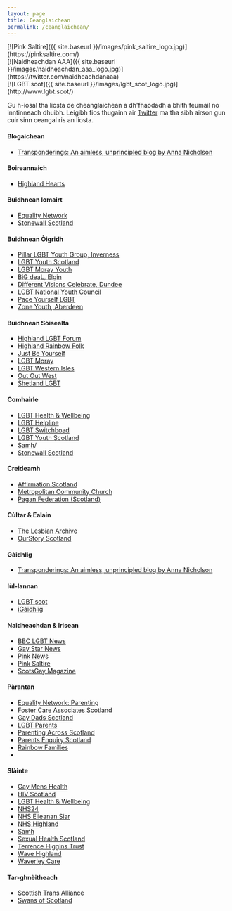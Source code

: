 ```yaml
---
layout: page
title: Ceanglaichean
permalink: /ceanglaichean/
---
```


<div class="row">
  <div class="col-md-4">
  [![Pink Saltire]({{ site.baseurl }}/images/pink_saltire_logo.jpg)](https://pinksaltire.com/)
  </div>
  <div class="col-md-4">
  [![Naidheachdan AAA]({{ site.baseurl }}/images/naidheachdan_aaa_logo.jpg)](https://twitter.com/naidheachdanaaa)
  </div>
  <div class="col-md-4">
  [![LGBT.scot]({{ site.baseurl }}/images/lgbt_scot_logo.jpg)](http://www.lgbt.scot/)
  </div>
</div>

Gu h-ìosal tha liosta de cheanglaichean a dh'fhaodadh a bhith feumail no inntinneach dhuibh. Leigibh fios thugainn air [Twitter](https://www.twitter.com/GeidhUK/) ma tha sibh airson gun cuir sinn ceangal ris an liosta.

#### Blogaichean

* [ Transponderings: An aimless, unprincipled blog by Anna Nicholson ](https://transponderings.blog/)

#### Boireannaich

* [Highland Hearts](http://www.highlandhearts.net/)

#### Buidhnean Iomairt

* [Equality Network](https://www.equality-network.org)
* [Stonewall Scotland](http://www.stonewallscotland.org.uk/)

#### Buidhnean Òigridh

* [Pillar LGBT Youth Group, Inverness](https://www.lgbtyouth.org.uk/highland.html)
* [LGBT Youth Scotland](https://www.lgbtyouth.org.uk/)
* [LGBT Moray Youth](https://www.facebook.com/pages/LGBT-Moray-Youth/1413712192197397)
* [BiG deaL, Elgin](https://www.equality-network.org/lgbt-directory/big-deal/)
* [Different Visions Celebrate, Dundee](http://www.differentvisions.org.uk/)
* [LGBT National Youth Council](https://www.lgbtyouth.org.uk/LGBT_NYC)
* [Pace Yourself LGBT](https://paceyourselfuk.weebly.com/)
* [Zone Youth, Aberdeen](http://www.facebook.com/zoneyouthlgbt)

#### Buidhnean Sòisealta

* [Highland LGBT Forum](http://www.highlandlgbtforum.scot/)
* [Highland Rainbow Folk](http://www.spanglefish.com/highlandrainbowfolk/)
* [Just Be Yourself](http://www.justbeyourself.org.uk/)
* [LGBT Moray](http://www.lgbtmoray.co.uk/)
* [LGBT Western Isles](https://www.facebook.com/LgbtWesternIsles)
* [Out Out West](https://www.facebook.com/groups/121156511258070/)
* [Shetland LGBT](https://www.facebook.com/groups/shetlandlgbt/)

#### Comhairle

* [LGBT Health & Wellbeing](http://www.lgbthealth.org.uk/)
* [LGBT Helpline](http://www.lgbthealth.org.uk/helpline/)
* [LGBT Switchboad](https://switchboard.lgbt/)
* [LGBT Youth Scotland](https://www.lgbtyouth.org.uk/)
* [Samh](https://www.samh.org.uk/)/
* [Stonewall Scotland](http:/tonewallscotland.org.uk/)

#### Creideamh

* [Affirmation Scotland](http://www.affirmationscotland.org.uk/)
* [Metropolitan Community Church](http://www.mccinglasgow.moonfruit.com/welcome/4522982118)
* [Pagan Federation (Scotland)](http://www.scottishpf.org)

#### Cùltar & Ealain

* [The Lesbian Archive](https://womenslibrary.org.uk/explore-the-library-and-archive/the-archive-collection/the-lesbian-archive/)
* [OurStory Scotland](https://www.ourstoryscotland.org.uk)

#### Gàidhlig
* [ Transponderings: An aimless, unprincipled blog by Anna Nicholson ](https://transponderings.blog/)


#### Iùl-lannan

* [LGBT.scot](http://www.lgbt.scot/)
* [iGàidhlig](http://www.igaidhlig.net/gd/)

#### Naidheachdan & Irisean

* [BBC LGBT News](https://www.bbc.co.uk/news/topics/cp7r8vgln2wt/lgbt)
* [Gay Star News](https://www.gaystarnews.com/)
* [Pink News](https://www.pinknews.co.uk)
* [Pink Saltire](https://pinksaltire.com/)
* [ScotsGay Magazine](http://www.scotsgay.co.uk/)

#### Pàrantan

* [Equality Network: Parenting](https://www.equality-network.org/your-rights/parenting/)
* [Foster Care Associates Scotland](http://www.fcascotland.co.uk/)
* [Gay Dads Scotland](http://www.gaydadsscotland.org.uk/)
* [LGBT Parents](http://lesbiangayparents.ning.com)
* [Parenting Across Scotland](http://www.parentingacrossscotland.org/)
* [Parents Enquiry Scotland](http://www.parentsenquiryscotland.org/)
* [Rainbow Families](https://www.lgbthealth.org.uk/services-support/rainbow-families-lgbt-parents-and-families/)
* []()

#### Slàinte

* [Gay Mens Health](http://www.gmh.org.uk/)
* [HIV Scotland](http://www.hivscotland.com/)
* [LGBT Health & Wellbeing](http://www.lgbthealth.org.uk/)
* [NHS24](http://www.nhs24.scot/)
* [NHS Eileanan Siar](http://www.promotionswi.scot.nhs.uk/?page_id=46)
* [NHS Highland](http://www.nhshighland.scot.nhs.uk/Services/Pages/SexualHealth.aspx)
* [Samh](https://www.samh.org.uk)
* [Sexual Health Scotland](http://www.sexualhealthscotland.co.uk)
* [Terrence Higgins Trust](http://www.tht.org.uk/)
* [Wave Highland](http://wavehighland.com/)
* [Waverley Care](http://www.waverleycare.org)

#### Tar-ghnèitheach

* [Scottish Trans Alliance](https://www.scottishtrans.org/)
* [Swans of Scotland](http://www.spanglefish.com/SwansofScotland/)
